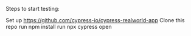 Steps to start testing:

Set up https://github.com/cypress-io/cypress-realworld-app
Clone this repo
run npm install
run npx cypress open

